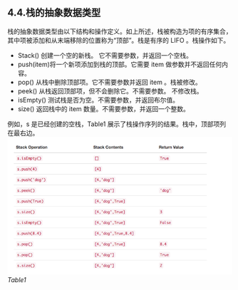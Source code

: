 ## 4.4.栈的抽象数据类型

栈的抽象数据类型由以下结构和操作定义。如上所述，栈被构造为项的有序集合，其中项被添加和从末端移除的位置称为“顶部”。栈是有序的 LIFO 。栈操作如下。

* Stack() 创建一个空的新栈。 它不需要参数，并返回一个空栈。
* push(item)将一个新项添加到栈的顶部。它需要 item 做参数并不返回任何内容。
* pop() 从栈中删除顶部项。它不需要参数并返回 item 。栈被修改。
* peek() 从栈返回顶部项，但不会删除它。不需要参数。 不修改栈。
* isEmpty() 测试栈是否为空。不需要参数，并返回布尔值。
* size() 返回栈中的 item 数量。不需要参数，并返回一个整数。

例如，s 是已经创建的空栈，Table1 展示了栈操作序列的结果。栈中，顶部项列在最右边。
![4.4.栈的抽象数据类型.table1](assets/3.4.%E6%A0%88%E7%9A%84%E6%8A%BD%E8%B1%A1%E6%95%B0%E6%8D%AE%E7%B1%BB%E5%9E%8B.table1.png)
*Table1*
